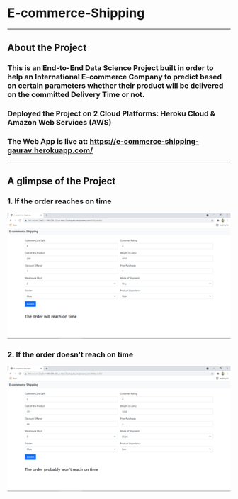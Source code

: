 # E-commerce-Shipping
---

## About the Project

### This is an End-to-End Data Science Project built in order to help an International E-commerce Company to predict based on certain parameters whether their product will be delivered on the committed Delivery Time or not.

### Deployed the Project on 2 Cloud Platforms: Heroku Cloud & Amazon Web Services (AWS)

### The Web App is live at: https://e-commerce-shipping-gaurav.herokuapp.com/

---

## A glimpse of the Project

### 1. If the order reaches on time

![alt text](https://github.com/GauravK1997/E-commerce-Shipping/blob/master/images/E-commerce%20-%20Will%20reach%20on%20time.png)

### 2. If the order doesn't reach on time

![alt text](https://github.com/GauravK1997/E-commerce-Shipping/blob/master/images/E-commerce%20-%20Won't%20reach%20on%20time.png)

